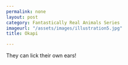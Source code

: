 ```yaml
---
permalink: none
layout: post
category: Fantastically Real Animals Series
imageurl: "/assets/images/illustration5.jpg"
title: Okapi

---
```


They can lick their own ears!
